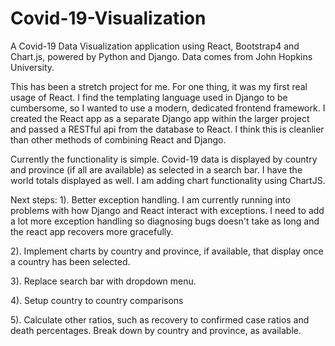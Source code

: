 # Covid-19-Visualization
A Covid-19 Data Visualization application using React, Bootstrap4 and Chart.js, powered by Python and Django. Data comes from John Hopkins University.

This has been a stretch project for me. For one thing, it was my first real usage of React. I find the templating language used in
Django to be cumbersome, so I wanted to use a modern, dedicated frontend framework. I created the React app as a separate Django app
within the larger project and passed a RESTful api from the database to React. I think this is cleanlier than other methods of combining
React and Django.

Currently the functionality is simple. Covid-19 data is displayed by country and province (if all are available) as selected in a search bar.
I have the world totals displayed as well. I am adding chart functionality using ChartJS.

Next steps:
1). Better exception handling. I am currently running into problems with how Django and React interact with exceptions. I need to add a lot
more exception handling so diagnosing bugs doesn't take as long and the react app recovers more gracefully.

2). Implement charts by country and province, if available, that display once a country has been selected.

3). Replace search bar with dropdown menu.

4). Setup country to country comparisons

5). Calculate other ratios, such as recovery to confirmed case ratios and death percentages. Break down by country and province, as available.

